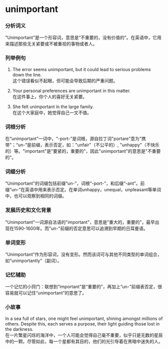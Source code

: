 # unimportant

### 分析词义

  

"Unimportant"是一个形容词，意思是“不重要的，没有价值的”。在英语中，它用来描述那些无关紧要或不被重视的事物或者人。

  

### 列举例句

  

1.  The error seems unimportant, but it could lead to serious problems down the line.  
    这个错误看似不起眼，但可能会导致后期的严重问题。
    
      
    
2.  Your personal preferences are unimportant in this matter.  
    在这件事上，你个人的喜好无关紧要。
    
      
    
3.  She felt unimportant in the large family.  
    在这个大家庭中，她觉得自己一文不值。
    
      
    

  

### 词根分析

  

在“unimportant”一词中，“-port-”是词根，源自拉丁词"portare"意为"携带"；“un-”是前缀，表示否定，如："unfair"（不公平的）, "unhappy"（不快乐的）等。"important"是"要紧的，重要的"，因此"unimportant"的意思是"不重要的"。

  

### 词缀分析

  

"Unimportant"的词缀包括前缀“un-”，词根“-port-”，和后缀“-ant”。前缀“un-”在英语中用来表示否定。在单词unhappy，unequal，unpleasant等单词中，也可以观察到相同的词缀。

  

### 发展历史和文化背景

  

"Unimportant"一词源自法语的"important"，意思是"重大的，重要的"，最早出现在1590-1600年。而"un-"前缀的否定意思可以追溯到早期的日耳曼语。

  

### 单词变形

  

“Unimportant”作为形容词，没有变形。然而该词可与其他不同类型的单词组合，如“unimportantly”（副词）。

  

### 记忆辅助

  

一个记忆的小窍门：联想到“important”是“重要的”，再加上“un-”前缀表否定，很容易就可以记住“unimportant”的意思了。

  

### 小故事

  

In a sea full of stars, one might feel unimportant, shining amongst millions of others. Despite this, each serves a purpose, their light guiding those lost in the darkness.  
在一片繁星闪烁的海洋中，一个人可能会觉得自己毫不重要，似乎只是无数的星辰中的一颗。尽管如此，每一个星都有其目的，他们的光引导着在黑暗中迷失的人。
